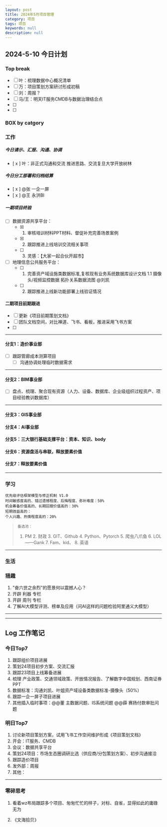 ```yaml
---
layout: post
title: 2024年5月项目管理
category: 项目
tags: 项目
keywords: null
description: null
---
```




## 2024-5-10  今日计划

### Top break
- [ ] 叶：梳理数据中心概况清单
- [ ] 万：项目策划方案研讨形成初稿
- [ ] 刘：周报？
- [ ] 马/王：明天IT服务CMDB与数据治理结合点
- [ ]
- [ ]

### BOX by catgory

### 工作

##### 今日请示、汇报、沟通、协调

- [ x ] 叶：非正式沟通和交流 推进思路、交流复旦大学开放树林

##### 今日分工部署和归档结算
- [ x ] @张 一企一屏
- [ x ] @王 永洪BI
##### 一期项目终验
- [ ] 数据资源共享平台：
    - [x] 1. 审核培训材料PPT材料、督促补充完善场景案例
    - [x] 2. 跟踪推进上线培训交流相关事项
    - [ ] 3. 灵感：【大家一起合伙开超市】
- [ ] 地理信息公共服务平台：
    - [ ] 1. 完善资产域设施类数据标准,复核现有业务系统数据库设计文档
            1.1 摄像头/视频监控数据 拓扑关系数据流图   @刘凯
    - [ ] 2. 跟踪推进上线新功能部署上线验证情况

#### 二期项目前期跟进
- [ ] 更新《项目前期策划文档》
- [ ] 团队文档空间，对比禅道、飞书、看板，推进采用飞书方案
- [ ] 

---
#### 分支1：造价事业部
- [ ] 跟踪管廊成本测算项目
    - [ ] 沟通协调处理临时数据需求
---
#### 分支2：BIM事业部
- [ ] 盘点、梳理、聚合现有资源（人力、设备、数据库、企业级组织过程资产、项目经验教训数据库）
---
#### 分支3：GIS事业部
#### 分支4：AI事业部
#### 分支5：三大银行基础支撑平台：资本、知识、body
#### 分支6：资源盘活与串联，释放要素价值
#### 分支7：释放要素价值
--------------------------------------

### 学习

    优先级评估框架模型与修正机制 V1.0
    时间敏感度高的、错过遗憾程度、后悔程度、弥补难度：50%
    机会筹备价值高的、长期回报价值高的：30%
    短期效益高的：
    个人兴趣、热情程度高的：20%


>     备选池：
>    1. PM
     2. 财政
     3. GIT、Github
     4. Python、Pytorch
     5. 爬虫八爪鱼
     6. LOL——Gank
     7. Fam、kid、
     8. 英语


---

### 生活

### 猎趣

1. "奋六世之余烈"的愿景何以震撼人心？
2. 开辟 利器 专栏
3. 开辟 周刊 专栏
4. 了解AI大模型评测、榜单及应用（问AI这样的问题检验阿里通义大模型）

---


---
## Log 工作笔记

### 今日Top7

1. 跟踪组价项目进展
2. 策划24项目初步方案、交流汇报
3. 跟踪23项目上线筹备进展
4. 梳理 产业政策、交通领域政策、开放情况报告、了解数字中国规划、西南证券PPT
5. 数据标准：沟通刘凯、叶姐资产域设备类数据标准-摄像头（50%）
6. 跟踪一企一屏子项目进展
7. 其他插入临时事项：@@董 主数据问题、IS系统问题 @@薛 赛扬付款审批问题



### 明日Top7
1. 讨论新项目策划方案，试用飞书工作空间维护形成《项目策划文档》
2. 开会：IT服务、CMDB
3. 会议：数据共享平台
4. 策划24项目：市场生态圈调研比选（供应商/分包策划方案）、初步沟通接洽
5. 跟踪造价项目
6. 发外部：周报
7. 其他：


--- 
### 零碎思考

1. 看着wz布局跟踪多个项目、匆匆忙忙的样子，对标、自省，显得如此的庸碌无为

2. 《文海拾贝》

























